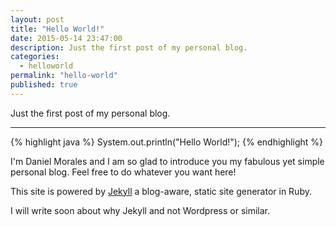 ```yaml
---
layout: post
title: "Hello World!"
date: 2015-05-14 23:47:00
description: Just the first post of my personal blog.
categories: 
  - helloworld
permalink: "hello-world"
published: true
---
```



Just the first post of my personal blog.

___

{% highlight java %}
System.out.println("Hello World!");
{% endhighlight %}

I'm Daniel Morales and I am so glad to introduce you my fabulous yet simple personal blog. Feel free to do whatever you want here!

This site is powered by [Jekyll](https://github.com/jekyll/jekyll) a blog-aware, static site generator in Ruby.

I will write soon about why Jekyll and not Wordpress or similar.

